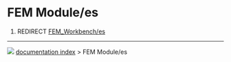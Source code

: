 # FEM Module/es
1.  REDIRECT [FEM\_Workbench/es](FEM_Workbench/es.md)



---
![](images/Right_arrow.png) [documentation index](../README.md) > FEM Module/es
